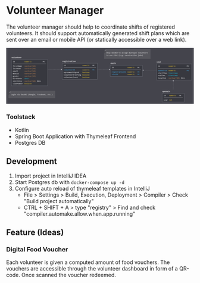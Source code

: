 # Volunteer Manager

The volunteer manager should help to coordinate shifts of registered volunteers. It should support automatically generated shift plans which are sent over an email or mobile API (or statically accessible over a web link).


![datamodel](./datamodel.png)



### Toolstack

- Kotlin
- Spring Boot Application with Thymeleaf Frontend
- Postgres DB

## Development
1. Import project in IntelliJ IDEA
2. Start Postgres db with `docker-compose up -d`
3. Configure auto reload of thymeleaf templates in IntelliJ
    - File > Settings > Build, Execution, Deployment > Compiler > Check "Build project automatically"
    - CTRL + SHIFT + A > type "registry" > Find and check "compiler.automake.allow.when.app.running"

## Feature (Ideas)

### Digital Food Voucher
Each volunteer is given a computed amount of food vouchers. The vouchers are accessible through the volunteer dashboard in form of a QR-code. Once scanned the voucher redeemed.